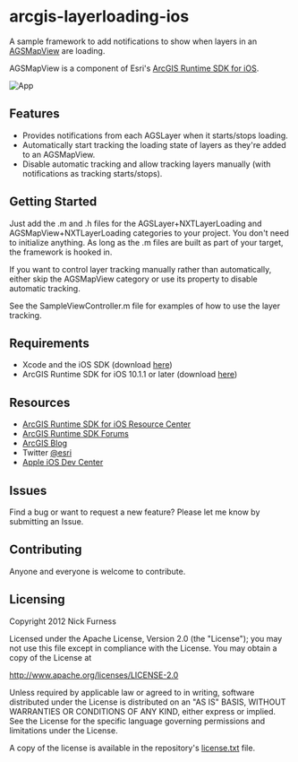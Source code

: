 arcgis-layerloading-ios
=======================

A sample framework to add notifications to show when layers in an [AGSMapView](http://resources.arcgis.com/en/help/runtime-ios-sdk/apiref/index.htm) are loading.

AGSMapView is a component of Esri's [ArcGIS Runtime SDK for iOS](http://resources.arcgis.com/en/help/runtime-ios-sdk/concepts/#//00pw00000003000000).

![App](https://raw.github.com/nixta/arcgis-layerloading-ios/master/arcgis-layerloading-ios.jpg)

## Features
* Provides notifications from each AGSLayer when it starts/stops loading.
* Automatically start tracking the loading state of layers as they're added to an AGSMapView.
* Disable automatic tracking and allow tracking layers manually (with notifications as tracking starts/stops).

## Getting Started
Just add the .m and .h files for the AGSLayer+NXTLayerLoading and AGSMapView+NXTLayerLoading categories to your project. You don't need to initialize anything. As long as the .m files are built as part of your target, the framework is hooked in.

If you want to control layer tracking manually rather than automatically, either skip the AGSMapView category or use its property to disable automatic tracking.

See the SampleViewController.m file for examples of how to use the layer tracking.

## Requirements

* Xcode and the iOS SDK (download [here](https://developer.apple.com/xcode/))
* ArcGIS Runtime SDK for iOS 10.1.1 or later (download [here](http://www.esri.com/apps/products/download/index.cfm?fuseaction=download.all#ArcGIS_Runtime_SDK_for_iOS))

## Resources

* [ArcGIS Runtime SDK for iOS Resource Center](http://resources.arcgis.com/en/help/runtime-ios-sdk/concepts/#//00pw00000003000000)
* [ArcGIS Runtime SDK Forums](http://forums.arcgis.com/forums/78-ArcGIS-Runtime-SDK-for-iOS)
* [ArcGIS Blog](http://blogs.esri.com/esri/arcgis/)
* Twitter [@esri](http://twitter.com/esri)
* [Apple iOS Dev Center](https://developer.apple.com/devcenter/ios/index.action)

## Issues

Find a bug or want to request a new feature?  Please let me know by submitting an Issue.

## Contributing

Anyone and everyone is welcome to contribute. 

## Licensing
Copyright 2012 Nick Furness

Licensed under the Apache License, Version 2.0 (the "License");
you may not use this file except in compliance with the License.
You may obtain a copy of the License at

   http://www.apache.org/licenses/LICENSE-2.0

Unless required by applicable law or agreed to in writing, software
distributed under the License is distributed on an "AS IS" BASIS,
WITHOUT WARRANTIES OR CONDITIONS OF ANY KIND, either express or implied.
See the License for the specific language governing permissions and
limitations under the License.

A copy of the license is available in the repository's [license.txt](https://raw.github.com/nixta/arcgis-layerloading-ios/master/license.txt) file.
